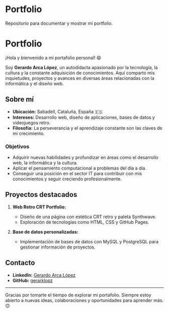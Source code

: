 # Portfolio
Repositorio para documentar y mostrar mi portfolio.

# Portfolio

¡Hola y bienvenido a mi portafolio personal! 😄

Soy **Gerardo Arca López**, un autodidacta apasionado por la tecnología, la cultura y la constante adquisición de conocimientos. Aquí comparto mis inquietudes, proyectos y avances en diversas áreas relacionadas con la informática y el diseño web.

## Sobre mí

- **Ubicación:** Sabadell, Cataluña, España 🇪🇸
- **Intereses:** Desarrollo web, diseño de aplicaciones, bases de datos y videojuegos retro.
- **Filosofía:** La perseverancia y el aprendizaje constante son las claves de mi crecimiento.

### Objetivos

- Adquirir nuevas habilidades y profundizar en áreas como el desarrollo web, la informática y la cultura.
- Aplicar el pensamiento computacional a problemas del día a día.
- Conseguir una posición en el sector IT para contribuir con mis conocimientos y seguir creciendo profesionalmente.

## Proyectos destacados

1. **Web Retro CRT Portfolio:**
   - Diseño de una página con estética CRT retro y paleta Synthwave.
   - Exploración de tecnologías como HTML, CSS y GitHub Pages.

2. **Base de datos personalizadas:**
   - Implementación de bases de datos con MySQL y PostgreSQL para gestionar información de proyectos.


## Contacto

- **LinkedIn:** [Gerardo Arca López](https://www.linkedin.com/in/gerardo-arca-l%C3%B3pez-382988222/)
- **GitHub:** [gerarklopz](https://github.com/gerarklopz)

---

Gracias por tomarte el tiempo de explorar mi portafolio. Siempre estoy abierto a nuevas ideas, colaboraciones y oportunidades para aprender más. 😊

